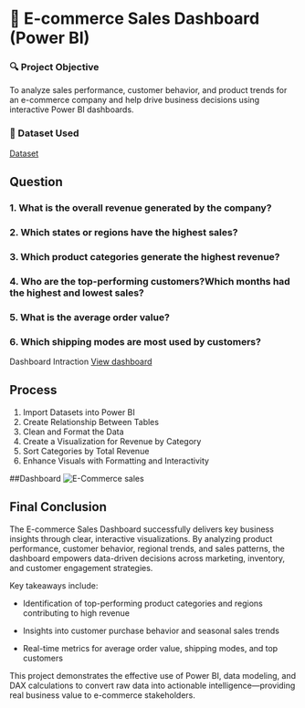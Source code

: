 # 🛒 E-commerce Sales Dashboard (Power BI)

### 🔍 Project Objective
To analyze sales performance, customer behavior, and product trends for an e-commerce company and help drive business decisions using interactive Power BI dashboards.
### 📁 Dataset Used
<a href="https://github.com/siddhantongithub/Data-analysis-/blob/main/Details.csv">
<a href="https://github.com/siddhantongithub/Data-analysis-/blob/main/Orders.csv">Dataset</a>

  
## Question
### 1. What is the overall revenue generated by the company?
### 2. Which states or regions have the highest sales?
### 3. Which product categories generate the highest revenue?
### 4. Who are the top-performing customers?Which months had the highest and lowest sales? 
### 5. What is the average order value?
### 6. Which shipping modes are most used by customers?

Dashboard Intraction <a href="https://github.com/siddhantongithub/Data-analysis-/blob/main/E-Commerce%20sales%20.png">View dashboard</a> 

## Process
1. Import Datasets into Power BI
2. Create Relationship Between Tables
3. Clean and Format the Data
4. Create a Visualization for Revenue by Category
5. Sort Categories by Total Revenue
6. Enhance Visuals with Formatting and Interactivity

##Dashboard
![E-Commerce sales ](https://github.com/user-attachments/assets/240997c9-c90b-4da4-8c4f-ea7e2f5ec22b)


## Final Conclusion
The E-commerce Sales Dashboard successfully delivers key business insights through clear, interactive visualizations. By analyzing product performance, customer behavior, regional trends, and sales patterns, the dashboard empowers data-driven decisions across marketing, inventory, and customer engagement strategies.

Key takeaways include:

* Identification of top-performing product categories and regions contributing to high revenue

* Insights into customer purchase behavior and seasonal sales trends

* Real-time metrics for average order value, shipping modes, and top customers

This project demonstrates the effective use of Power BI, data modeling, and DAX calculations to convert raw data into actionable intelligence—providing real business value to e-commerce stakeholders.
